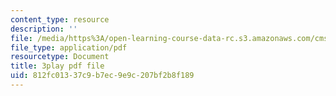 ```yaml
---
content_type: resource
description: ''
file: /media/https%3A/open-learning-course-data-rc.s3.amazonaws.com/cms-608-game-design-spring-2014/812fc01337c9b7ec9e9c207bf2b8f189_1506652.pdf
file_type: application/pdf
resourcetype: Document
title: 3play pdf file
uid: 812fc013-37c9-b7ec-9e9c-207bf2b8f189
---
```

